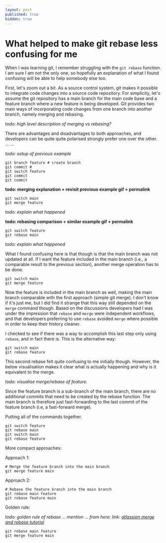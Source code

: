```yaml
---
layout: post
published: true
hidden: true
---
```


# What helped to make git rebase less confusing for me

When I was learning git, I remember struggling with the `git rebase` function.
I am sure I am not the only one, so hopefully an explanation of what I found confusing will be able to help somebody else too.

First, let's zoom out a bit. As a source control system, git makes it possible to integrate code changes into a source code repository. For simplicity, let's assume the git repository has a main branch for the main code base and a feature branch where a new feature is being developed. Git provides two main ways of incorporating code changes from one branch into another branch, namely merging and rebasing. 

*todo: high level description of merging vs rebasing?*

There are advantages and disadvantages to both approaches, and developers can be quite quite polarised strongly prefer one over the other. ...
...

*todo: setup of previous example*

```
git branch feature # create branch
git commit #
git switch feature
git commit
git commit
```

**todo: merging explanation + revisit previous example gif + permalink**

```
git switch main
git merge feature
```

*todo: explain what happened*

**todo: rebasing comparison + similar example gif + permalink**

```
git switch feature
git rebase main
```

*todo: explain what happened*

What I found confusing here is that though is that the main branch was not updated at all. If I want the feature included in the main branch (i.e., a comparable result to the previous section), another merge operation has to be done. 

```
git switch main
git merge feature
```

Now the feature is included in the main branch as well, making the main branch comparable with the first approach (simple git merge). I don't know if it's just me, but I did find it strange that this way still depended on the `merge` command though. Based on the discussions developers had I was under the impression that `rebase` and `merge` were independent workflows, and that developers preferring to use `rebase` avoided `merge` where possible in order to keep their history cleaner.

I checked to see if there was a way to accomplish this last step only using `rebase`, and in fact there is. This is the alternative way:

```
git switch main
git rebase feature
```

This second rebase felt quite confusing to me initially though. However, the below visualisation makes it clear what is actually happening and why is it equivalent to the merge.  

*todo: visualise merge/rebase of feature.*

Since the feature branch is a sub-branch of the main branch, there are no additional commits that need to be created by the rebase function. The main branch is therefore just fast-forwarding to the last commit of the feature branch (i.e, a fast-forward merge).

Putting all of the commands together. 

```
git switch feature
git rebase main
git switch main
git rebase feature
```

More compact approaches:

Approach 1:
```
# Merge the feature branch into the main branch
git merge feature main
```

Approach 2:
```
# Rebase the feature branch into the main branch
git rebase main feature
git rebase feature main
```

Golden rule:

*todo: golden rule of rebase ... mention ... from here:* 
*link: [atlassian merge and rebase tutorial](https://www.atlassian.com/git/tutorials/merging-vs-rebasing)*

```
git rebase main feature
git merge feature main
```
